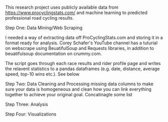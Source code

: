This research project uses publicly available data from https://www.procyclingstats.com/ and machine learning to predicted professional road cycling results.

Step One: Data Mining/Web Scraping

I needed a way of extracting data off ProCyclingStats.com and storing it in a format ready for analysis. Corey Schafer's YouTube channel has a tuturial on webscrape using BeuatifulSoup and Requests libraries, in addition to beuatifulsoup documentation on crummy.com.

The script goes through each race results and rider profile page and writes the relavent statistics to a pandas dataframes (e.g. date, distance, average speed, top-10 wins etc.).
See below 

 
Step Two: Data Cleaning and Processing 
missing data
columns to make sure your data is homogeneous and clean
how you can link everything together to achieve your original goal.
Concatinagte some list


Step Three: Analysis



Step Four:
Visualizations



